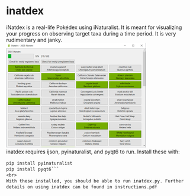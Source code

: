 # inatdex
iNatdex is a real-life Pokédex using iNaturalist. It is meant for visualizing your progress on observing target taxa during a time period. It is very rudimentary and janky.
<br>
<img src="assets/preview.PNG" alt="Example image of iNatdex" width="75%"/>
<br>
inatdex requires ijson, pyinaturalist, and pyqt6 to run. Install these with:
```pip install ijson
pip install pyinaturalist
pip install pyqt6```
<br>
With these installed, you should be able to run inatdex.py. Further details on using inatdex can be found in instructions.pdf
